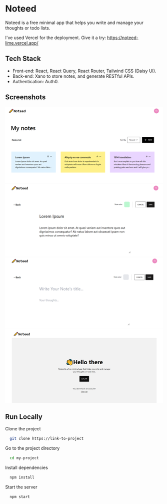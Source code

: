 # Noteed

Noteed is a free minimal app that helps you write and manage your thoughts or todo lists.

I've used Vercel for the deployment. Give it a try: https://noteed-lime.vercel.app/

## Tech Stack
- Front-end: React, React Query, React Router, Tailwind CSS (Daisy UI). 
- Back-end: Xano to store notes, and generate RESTful APIs.
- Authentication: Auth0.


## Screenshots

<img src="https://github.com/Salaheddine999/Noteed/blob/main/src/assets/noteed_2updated.PNG" width="full" title="hover text">
<img src="https://github.com/Salaheddine999/Noteed/blob/main/src/assets/noteed3.PNG" width="full" title="hover text">
<img src="https://github.com/Salaheddine999/Noteed/blob/main/src/assets/noteed4.PNG" width="full" title="hover text">
<img src="https://github.com/Salaheddine999/Noteed/blob/main/src/assets/noteed1.PNG" width="full" title="hover text">


## Run Locally

Clone the project

```bash
  git clone https://link-to-project
```

Go to the project directory

```bash
  cd my-project
```

Install dependencies

```bash
  npm install
```

Start the server

```bash
  npm start
```
